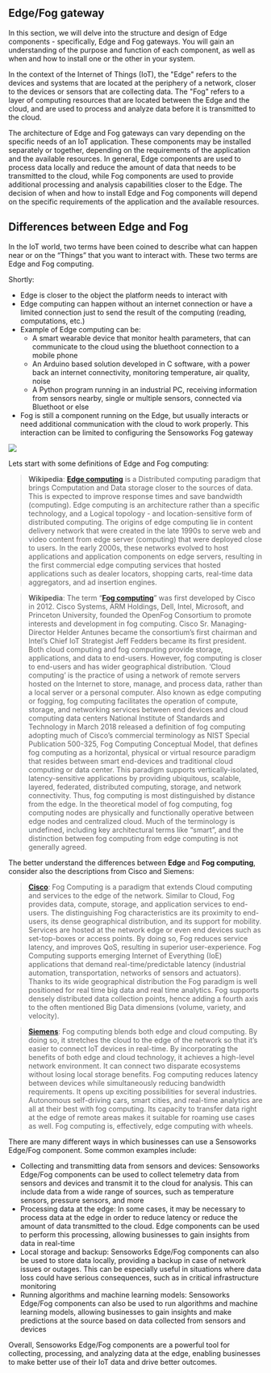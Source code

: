 ## Edge/Fog gateway

In this section, we will delve into the structure and design of Edge components - specifically, Edge and Fog gateways. You will gain an understanding of the purpose and function of each component, as well as when and how to install one or the other in your system.

In the context of the Internet of Things (IoT), the "Edge" refers to the devices and systems that are located at the periphery of a network, closer to the devices or sensors that are collecting data. The "Fog" refers to a layer of computing resources that are located between the Edge and the cloud, and are used to process and analyze data before it is transmitted to the cloud.

The architecture of Edge and Fog gateways can vary depending on the specific needs of an IoT application. These components may be installed separately or together, depending on the requirements of the application and the available resources. In general, Edge components are used to process data locally and reduce the amount of data that needs to be transmitted to the cloud, while Fog components are used to provide additional processing and analysis capabilities closer to the Edge. The decision of when and how to install Edge and Fog components will depend on the specific requirements of the application and the available resources.

## Differences between Edge and Fog

In the IoT world, two terms have been coined to describe what can happen near or on the “Things” that you want to interact with. These two terms are Edge and Fog computing.

Shortly:

- Edge is closer to the object the platform needs to interact with
- Edge computing can happen without an internet connection or have a limited connection just to send the result of the computing (reading, computations, etc.)
- Example of Edge computing can be:
  - A smart wearable device that monitor health parameters, that can communicate to the cloud using the bluethoot connection to a mobile phone
  - An Arduino based solution developed in C software, with a power back an internet connectivity, monitoring temperature, air quality, noise
  - A Python program running in an industrial PC, receiving information from sensors nearby, single or multiple sensors, connected via Bluethoot or else
- Fog is still a component running on the Edge, but usually interacts or need additional communication with the cloud to work properly. This interaction can be limited to configuring the Sensoworks Fog gateway

![](/docs/images/sensoworks-edge-fog-architecture.jpg)

Lets start with some definitions of Edge and Fog computing:

> **Wikipedia**: **[Edge computing](https://en.wikipedia.org/wiki/Edge_computing)** is a Distributed computing paradigm that brings Computation and Data storage closer to the sources of data. This is expected to improve response times and save bandwidth (computing). Edge computing is an architecture rather than a specific technology, and a Logical topology - and location-sensitive form of distributed computing. The origins of edge computing lie in content delivery network that were created in the late 1990s to serve web and video content from edge server (computing) that were deployed close to users. In the early 2000s, these networks evolved to host applications and application components on edge servers, resulting in the first commercial edge computing services that hosted applications such as dealer locators, shopping carts, real-time data aggregators, and ad insertion engines.

> **Wikipedia**: The term “**[Fog computing](https://en.wikipedia.org/wiki/Fog_computing)**” was first developed by Cisco in 2012. Cisco Systems, ARM Holdings, Dell, Intel, Microsoft, and Princeton University, founded the OpenFog Consortium to promote interests and development in fog computing. Cisco Sr. Managing-Director Helder Antunes became the consortium’s first chairman and Intel’s Chief IoT Strategist Jeff Fedders became its first president. Both cloud computing and fog computing provide storage, applications, and data to end-users. However, fog computing is closer to end-users and has wider geographical distribution. ‘Cloud computing’ is the practice of using a network of remote servers hosted on the Internet to store, manage, and process data, rather than a local server or a personal computer. Also known as edge computing or fogging, fog computing facilitates the operation of compute, storage, and networking services between end devices and cloud computing data centers National Institute of Standards and Technology in March 2018 released a definition of fog computing adopting much of Cisco’s commercial terminology as NIST Special Publication 500-325, Fog Computing Conceptual Model, that defines fog computing as a horizontal, physical or virtual resource paradigm that resides between smart end-devices and traditional cloud computing or data center. This paradigm supports vertically-isolated, latency-sensitive applications by providing ubiquitous, scalable, layered, federated, distributed computing, storage, and network connectivity. Thus, fog computing is most distinguished by distance from the edge. In the theoretical model of fog computing, fog computing nodes are physically and functionally operative between edge nodes and centralized cloud. Much of the terminology is undefined, including key architectural terms like “smart”, and the distinction between fog computing from edge computing is not generally agreed.

The better understand the differences between **Edge** and **Fog computing**, consider also the descriptions from Cisco and Siemens:

> [**Cisco**](https://www.cisco.com/): Fog Computing is a paradigm that extends Cloud computing and services to the edge of the network. Similar to Cloud, Fog provides data, compute, storage, and application services to end-users. The distinguishing Fog characteristics are its proximity to end-users, its dense geographical distribution, and its support for mobility. Services are hosted at the network edge or even end devices such as set-top-boxes or access points. By doing so, Fog reduces service latency, and improves QoS, resulting in superior user-experience. Fog Computing supports emerging Internet of Everything (IoE) applications that demand real-time/predictable latency (industrial automation, transportation, networks of sensors and actuators). Thanks to its wide geographical distribution the Fog paradigm is well positioned for real time big data and real time analytics. Fog supports densely distributed data collection points, hence adding a fourth axis to the often mentioned Big Data dimensions (volume, variety, and velocity).

> [**Siemens**](https://www.siemens.com/): Fog computing blends both edge and cloud computing. By doing so, it stretches the cloud to the edge of the network so that it’s easier to connect IoT devices in real-time. By incorporating the benefits of both edge and cloud technology, it achieves a high-level network environment. It can connect two disparate ecosystems without losing local storage benefits. Fog computing reduces latency between devices while simultaneously reducing bandwidth requirements. It opens up exciting possibilities for several industries. Autonomous self-driving cars, smart cities, and real-time analytics are all at their best with fog computing. Its capacity to transfer data right at the edge of remote areas makes it suitable for roaming use cases as well. Fog computing is, effectively, edge computing with wheels.

There are many different ways in which businesses can use a Sensoworks Edge/Fog component. Some common examples include:

- Collecting and transmitting data from sensors and devices: Sensoworks Edge/Fog components can be used to collect telemetry data from sensors and devices and transmit it to the cloud for analysis. This can include data from a wide range of sources, such as temperature sensors, pressure sensors, and more
- Processing data at the edge: In some cases, it may be necessary to process data at the edge in order to reduce latency or reduce the amount of data transmitted to the cloud. Edge components can be used to perform this processing, allowing businesses to gain insights from data in real-time
- Local storage and backup: Sensoworks Edge/Fog components can also be used to store data locally, providing a backup in case of network issues or outages. This can be especially useful in situations where data loss could have serious consequences, such as in critical infrastructure monitoring
- Running algorithms and machine learning models: Sensoworks Edge/Fog components can also be used to run algorithms and machine learning models, allowing businesses to gain insights and make predictions at the source based on data collected from sensors and devices

Overall, Sensoworks Edge/Fog components are a powerful tool for collecting, processing, and analyzing data at the edge, enabling businesses to make better use of their IoT data and drive better outcomes.
